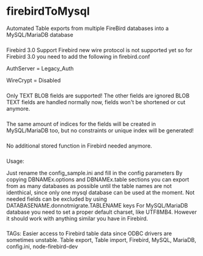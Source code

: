 # firebirdToMysql
Automated Table exports from multiple FireBird databases into a MySQL/MariaDB database

###
Firebird 3.0 Support
Firebird new wire protocol is not supported yet so for Firebird 3.0 you need to add the following in firebird.conf

AuthServer = Legacy_Auth

WireCrypt = Disabled

###
Only TEXT BLOB fields are supported! The other fields are ignored
BLOB TEXT fields are handled normally now, fields won't be shortened or cut anymore. 

###
The same amount of indices for the fields will be created in MySQL/MariaDB too, but no constraints or unique index will be generated!

###
No additional stored function in Firebird needed anymore.


###
Usage:

Just rename the config_sample.ini and fill in the config parameters
By copying DBNAMEx.options and DBNAMEx.table sections you can export from as many databases as possible until the table names are not identhical, since only one mysql database can be used at the moment.
Not needed fields can be excluded by using DATABASENAME.donnotmigrate.TABLENAME keys
For MySQL/MariaDB database you need to set a proper default charset, like UTF8MB4. However it should work with anything similar you have in Firebird.

###
TAGs:
Easier access to Firebird table data since ODBC drivers are sometimes unstable.
Table export, Table import, Firebird, MySQL, MariaDB, config.ini, node-firebird-dev
